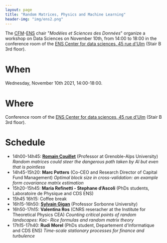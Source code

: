 ```yaml
---
layout: page
title: "Random Matrices, Physics and Machine Learning"
header-img: "img/ens2.png"
---
```


The [CFM](https://www.cfm.fr/)-[ENS](http://www.ens.fr) chair "_Modèles et Sciences des Données_" organize a workshop on Data Sciences on November 10th, from 14:00 to 18:00 in the conference room of the [ENS Center for data sciences, 45 rue d'Ulm](http://csd.ens.psl.eu) (Stair B 3rd floor).


When
============================

Wednesday, November 10th 2021, 14:00-18:00.

Where
============================

Conference room of the [ENS Center for data sciences, 45 rue d'Ulm](http://csd.ens.psl.eu) (Stair B 3rd floor).

Schedule
============================


* 14h00-14h45: [**Romain Couillet**](http://polaris.imag.fr/romain.couillet/index.html) (Professor at Grenoble-Alps University) *Random matrices could steer the dangerous path taken by AI but even that is pointless*
* 14h45-15h20: **Marc Potters** (Co-CEO and Research Director of Capital Fund Management) *Optimal block size in cross-validation: an example form covariance matrix estimation*
* 15h20-15h45: **Maria Refinetti - Stephane d’Ascoli** (PhDs students, Laboratoire de Physique and CDS ENS)   
* 15h45 16h15: Coffee break
* 16h15-16h50: [**Sylvain Gigan**](http://www.lkb.upmc.fr/opticalimaging/sylvain-gigan/) (Professor Sorbonne University)
* 16h50-17h15: **Valentina Ros** (CNRS reseracher at the Institute for Theoretical Physics CEA) *Counting critical points of random landscapes: Kac- Rice formulas and random matrix theory*
* 17h15-17h40: **Rudi Morel** (PhDs student, Departement d'Informatique and CDS ENS) *Time-scale stationary processes for finance and turbulence*
